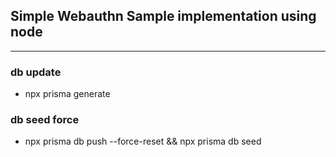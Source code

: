 ## Simple Webauthn Sample implementation using node
---

### db update
- npx prisma generate

### db seed force
- npx prisma db push --force-reset && npx prisma db seed
